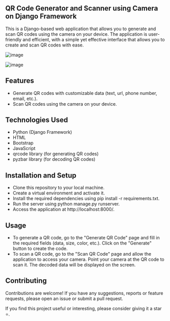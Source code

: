 ## QR Code Generator and Scanner using Camera on Django Framework

This is a Django-based web application that allows you to generate and scan QR codes using the camera on your device. The application is user-friendly and efficient, with a simple yet effective interface that allows you to create and scan QR codes with ease.

![image](https://user-images.githubusercontent.com/60959655/225233370-313e9143-44e0-4453-8ea4-f5beb20948ee.png)

![image](https://user-images.githubusercontent.com/60959655/225232329-1caab459-3f33-4c69-9b29-d0c174ff9603.png)


## Features
- Generate QR codes with customizable data (text, url, phone number, email, etc.).
- Scan QR codes using the camera on your device.
## Technologies Used
- Python (Django Framework)
- HTML
- Bootstrap
- JavaScript 
- qrcode library (for generating QR codes)
- pyzbar library (for decoding QR codes)

## Installation and Setup
- Clone this repository to your local machine.
- Create a virtual environment and activate it.
- Install the required dependencies using pip install -r requirements.txt.
- Run the server using python manage.py runserver.
- Access the application at http://localhost:8000/.

## Usage
- To generate a QR code, go to the "Generate QR Code" page and fill in the required fields (data, size, color, etc.). Click on the "Generate" button to create the code.
- To scan a QR code, go to the "Scan QR Code" page and allow the application to access your camera. Point your camera at the QR code to scan it. The decoded data will be displayed on the screen.

## Contributing
Contributions are welcome! If you have any suggestions, reports or feature requests, please open an issue or submit a pull request.

If you find this project useful or interesting, please consider giving it a star ⭐️.








